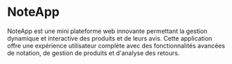 # NoteApp
NoteApp est une mini plateforme web innovante permettant la gestion dynamique  et interactive des produits et de leurs avis. Cette application offre une expérience utilisateur complète avec des fonctionnalités avancées de notation, de gestion de produits et d'analyse des retours.
